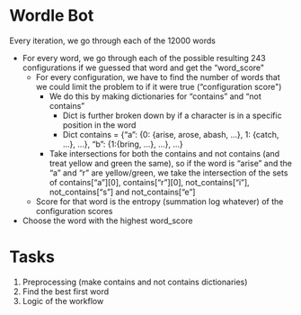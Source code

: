 # Wordle Bot

Every iteration, we go through each of the 12000 words
* For every word, we go through each of the possible resulting 243 configurations if we guessed that word and get the “word_score"
    * For every configuration, we have to find the number of words that we could limit the problem to if it were true (“configuration score")
        * We do this by making dictionaries for “contains” and “not contains”
            * Dict is further broken down by if a character is in a specific position in the word
            * Dict contains = {“a”: {0: {arise, arose, abash, …}, 1: {catch, …}, …}, “b”: {1:{bring, …}, …}, …}
        * Take intersections for both the contains and not contains (and treat yellow and green the same), so if the word is “arise” and the “a” and “r” are yellow/green, we take the intersection of the sets of contains[“a”][0], contains[“r”][0], not_contains[“i”], not_contains[“s”] and not_contains[“e”]
    * Score for that word is the entropy (summation log whatever) of the configuration scores
* Choose the word with the highest word_score


# Tasks

1. Preprocessing (make contains and not contains dictionaries)
2. Find the best first word
3. Logic of the workflow
